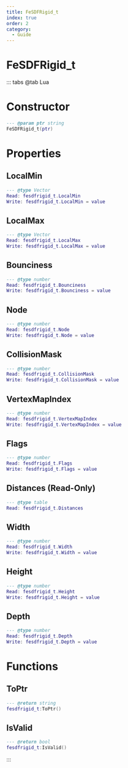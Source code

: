 ```yaml
---
title: FeSDFRigid_t
index: true
order: 2
category:
  - Guide
---
```


# FeSDFRigid_t

::: tabs
@tab Lua
# Constructor
```lua
--- @param ptr string
FeSDFRigid_t(ptr)
```
# Properties
## LocalMin 
```lua
--- @type Vector
Read: fesdfrigid_t.LocalMin
Write: fesdfrigid_t.LocalMin = value
```
## LocalMax 
```lua
--- @type Vector
Read: fesdfrigid_t.LocalMax
Write: fesdfrigid_t.LocalMax = value
```
## Bounciness 
```lua
--- @type number
Read: fesdfrigid_t.Bounciness
Write: fesdfrigid_t.Bounciness = value
```
## Node 
```lua
--- @type number
Read: fesdfrigid_t.Node
Write: fesdfrigid_t.Node = value
```
## CollisionMask 
```lua
--- @type number
Read: fesdfrigid_t.CollisionMask
Write: fesdfrigid_t.CollisionMask = value
```
## VertexMapIndex 
```lua
--- @type number
Read: fesdfrigid_t.VertexMapIndex
Write: fesdfrigid_t.VertexMapIndex = value
```
## Flags 
```lua
--- @type number
Read: fesdfrigid_t.Flags
Write: fesdfrigid_t.Flags = value
```
## Distances (Read-Only)
```lua
--- @type table
Read: fesdfrigid_t.Distances
```
## Width 
```lua
--- @type number
Read: fesdfrigid_t.Width
Write: fesdfrigid_t.Width = value
```
## Height 
```lua
--- @type number
Read: fesdfrigid_t.Height
Write: fesdfrigid_t.Height = value
```
## Depth 
```lua
--- @type number
Read: fesdfrigid_t.Depth
Write: fesdfrigid_t.Depth = value
```
# Functions
## ToPtr
```lua
--- @return string
fesdfrigid_t:ToPtr()
```
## IsValid
```lua
--- @return bool
fesdfrigid_t:IsValid()
```

:::